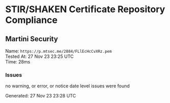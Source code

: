 # STIR/SHAKEN Certificate Repository Compliance

## Martini Security

Name: `https://p.mtsec.me/2884/FLlEcHcCvXRz.pem`\
Tested At: 27 Nov 23 23:25 UTC\
Time: 28ms

### Issues

no warning, or error, or notice date level issues were found

Generated: 27 Nov 23 23:28 UTC